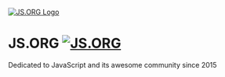 [![JS.ORG Logo](http://logo.js.org/png/github_header.png)](http://js.org) 
# JS.ORG [![JS.ORG](https://img.shields.io/badge/js.org-*-776699.svg?style=flat-square)](http://js.org)
Dedicated to JavaScript and its awesome community since 2015
